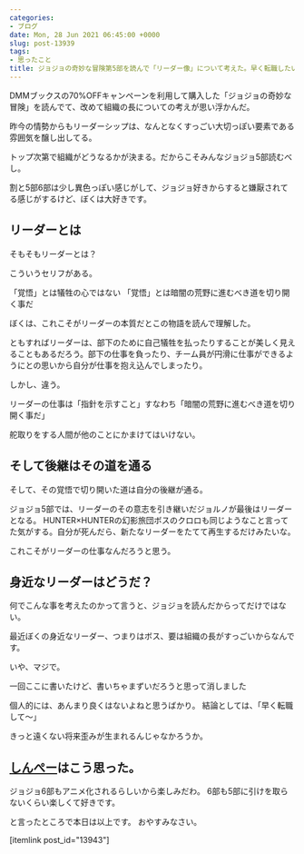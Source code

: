 ```yaml
---
categories:
- ブログ
date: Mon, 28 Jun 2021 06:45:00 +0000
slug: post-13939
tags:
- 思ったこと
title: ジョジョの奇妙な冒険第5部を読んで「リーダー像」について考えた。早く転職したい
---
```


DMMブックスの70%OFFキャンペーンを利用して購入した「ジョジョの奇妙な冒険」を読んでて、改めて組織の長についての考えが思い浮かんだ。

昨今の情勢からもリーダーシップは、なんとなくすっごい大切っぽい要素である雰囲気を醸し出してる。

トップ次第で組織がどうなるかが決まる。だからこそみんなジョジョ5部読むべし。

割と5部6部は少し異色っぽい感じがして、ジョジョ好きからすると嫌厭されてる感じがするけど、ぼくは大好きです。

<h2>リーダーとは</h2>
そもそもリーダーとは？

こういうセリフがある。

「覚悟」とは犠牲の心ではない
「覚悟」とは暗闇の荒野に進むべき道を切り開く事だ

ぼくは、これこそがリーダーの本質だとこの物語を読んで理解した。

ともすればリーダーは、部下のために自己犠牲を払ったりすることが美しく見えることもあるだろう。部下の仕事を負ったり、チーム員が円滑に仕事ができるようにとの思いから自分が仕事を抱え込んでしまったり。

しかし、違う。

リーダーの仕事は「指針を示すこと」すなわち「暗闇の荒野に進むべき道を切り開く事だ」

舵取りをする人間が他のことにかまけてはいけない。

<h2>そして後継はその道を通る</h2>
そして、その覚悟で切り開いた道は自分の後継が通る。

ジョジョ5部では、リーダーのその意志を引き継いだジョルノが最後はリーダーとなる。
HUNTER×HUNTERの幻影旅団ボスのクロロも同じようなこと言ってた気がする。自分が死んだら、新たなリーダーをたてて再生するだけみたいな。

これこそがリーダーの仕事なんだろうと思う。

<h2>身近なリーダーはどうだ？</h2>
何でこんな事を考えたのかって言うと、ジョジョを読んだからってだけではない。

最近ぼくの身近なリーダー、つまりはボス、要は組織の長がすっごいからなんです。

いや、マジで。

一回ここに書いたけど、書いちゃまずいだろうと思って消しました

個人的には、あんまり良くはないよねと思うばかり。
結論としては、「早く転職して〜」

きっと遠くない将来歪みが生まれるんじゃなかろうか。

<h2><a href="https://twitter.com/s_s_p_y">しんぺー</a>はこう思った。</h2>
ジョジョ6部もアニメ化されるらしいから楽しみだわ。
6部も5部に引けを取らないくらい楽しくて好きです。

と言ったところで本日は以上です。
おやすみなさい。

[itemlink post_id="13943"]